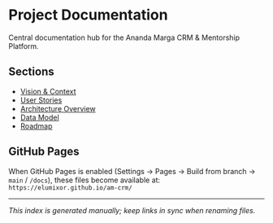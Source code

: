# Project Documentation

Central documentation hub for the Ananda Marga CRM & Mentorship Platform.

## Sections
- [Vision & Context](./project-vision.md)
- [User Stories](./user-stories.md)
- [Architecture Overview](./architecture.md)
- [Data Model](./data-model.md)
- [Roadmap](./roadmap.md)

## GitHub Pages
When GitHub Pages is enabled (Settings → Pages → Build from branch → `main` / `/docs`), these files become available at:
`https://elumixor.github.io/am-crm/`

---
_This index is generated manually; keep links in sync when renaming files._
